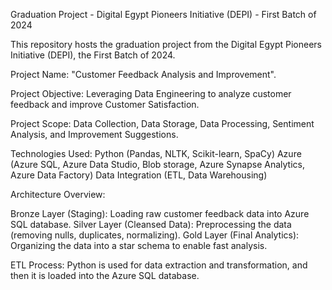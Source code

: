 Graduation Project - Digital Egypt Pioneers Initiative (DEPI) - First Batch of 2024

This repository hosts the graduation project from the Digital Egypt Pioneers Initiative (DEPI), the First Batch of 2024. 

Project Name: "Customer Feedback Analysis and Improvement". 

Project Objective: Leveraging Data Engineering to analyze customer feedback and improve Customer Satisfaction.

Project Scope: Data Collection, Data Storage, Data Processing, Sentiment Analysis, and Improvement Suggestions.

Technologies Used: 
Python (Pandas, NLTK, Scikit-learn, SpaCy)
Azure (Azure SQL, Azure Data Studio, Blob storage, Azure Synapse Analytics, Azure Data Factory)
Data Integration (ETL, Data Warehousing)

Architecture Overview:

Bronze Layer (Staging): Loading raw customer feedback data into Azure SQL database.
Silver Layer (Cleansed Data): Preprocessing the data (removing nulls, duplicates, normalizing).
Gold Layer (Final Analytics): Organizing the data into a star schema to enable fast analysis.

ETL Process: Python is used for data extraction and transformation, and then it is loaded into the Azure SQL database.


